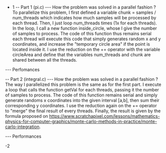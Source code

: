 - 1
-- Part 1 (pi.c)
--- How the problem was solved in a parallel fashion ?
To parallelize this problem, I first defined a variable chunk = samples / num_threads which indicates how much samples will be processed by each thread. Then, I just loop num_threads times (1x for each threads). In the loop, I call a new function inside_circle, whose I give the number of samples to process. The code of this function thus remains serial each thread will execute this code that simply generates random x and y coordinates, and increase the "temporary circle area" if the point is located inside it. I use the reduction on the += operator with the variable circleArea and define that the variables num_threads and chunk are shared between all the threads. 

--- Perfomances


-- Part 2 (integral.c)
--- How the problem was solved in a parallel fashion ?
The way I parallelized this problem is the same as for the first part. I execute a loop that calls the function getVal for each threads, passing it the number of samples to process. The code of this function remains serial and simply generate randoms x coordinates into the given interval [a,b], then sum their corresponding y coordinates. I use the reduction again on the += operator to "merge" the final result of every threads. Finally, the result is given by the formula proposed on  https://www.scratchapixel.com/lessons/mathematics-physics-for-computer-graphics/monte-carlo-methods-in-practice/monte-carlo-integration.

--- Performances


-2


